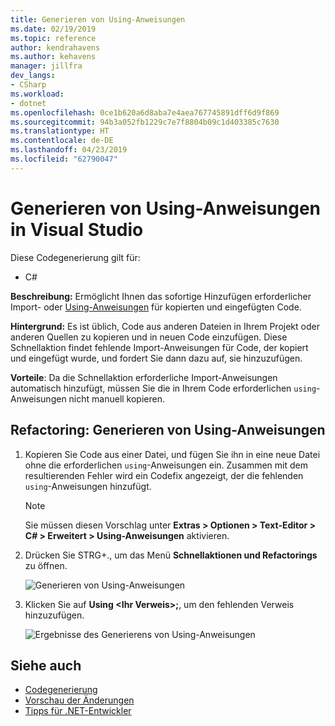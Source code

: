 ```yaml
---
title: Generieren von Using-Anweisungen
ms.date: 02/19/2019
ms.topic: reference
author: kendrahavens
ms.author: kehavens
manager: jillfra
dev_langs:
- CSharp
ms.workload:
- dotnet
ms.openlocfilehash: 0ce1b620a6d8aba7e4aea767745891dff6d9f869
ms.sourcegitcommit: 94b3a052fb1229c7e7f8804b09c1d403385c7630
ms.translationtype: HT
ms.contentlocale: de-DE
ms.lasthandoff: 04/23/2019
ms.locfileid: "62790047"
---
```

# <a name="generate-usings-in-visual-studio"></a>Generieren von Using-Anweisungen in Visual Studio

Diese Codegenerierung gilt für:

- C#

**Beschreibung:** Ermöglicht Ihnen das sofortige Hinzufügen erforderlicher Import- oder [Using-Anweisungen](/dotnet/csharp/language-reference/keywords/using-statement) für kopierten und eingefügten Code.

**Hintergrund:** Es ist üblich, Code aus anderen Dateien in Ihrem Projekt oder anderen Quellen zu kopieren und in neuen Code einzufügen. Diese Schnellaktion findet fehlende Import-Anweisungen für Code, der kopiert und eingefügt wurde, und fordert Sie dann dazu auf, sie hinzuzufügen.

**Vorteile**: Da die Schnellaktion erforderliche Import-Anweisungen automatisch hinzufügt, müssen Sie die in Ihrem Code erforderlichen `using`-Anweisungen nicht manuell kopieren.

## <a name="generate-usings-refactoring"></a>Refactoring: Generieren von Using-Anweisungen

1. Kopieren Sie Code aus einer Datei, und fügen Sie ihn in eine neue Datei ohne die erforderlichen `using`-Anweisungen ein. Zusammen mit dem resultierenden Fehler wird ein Codefix angezeigt, der die fehlenden `using`-Anweisungen hinzufügt.

    > [!NOTE] 
    > Sie müssen diesen Vorschlag unter **Extras > Optionen > Text-Editor > C# > Erweitert > Using-Anweisungen** aktivieren.

2. Drücken Sie STRG+., um das Menü **Schnellaktionen und Refactorings** zu öffnen.

    ![Generieren von Using-Anweisungen](media/generate-using-codefix.png)

3. Klicken Sie auf **Using \<Ihr Verweis\>;**, um den fehlenden Verweis hinzuzufügen.

    ![Ergebnisse des Generierens von Using-Anweisungen](media/generate-using-result.png)

## <a name="see-also"></a>Siehe auch

- [Codegenerierung](../code-generation-in-visual-studio.md)
- [Vorschau der Änderungen](../../ide/preview-changes.md)
- [Tipps für .NET-Entwickler](../../ide/visual-studio-2017-for-dotnet-developers.md)
